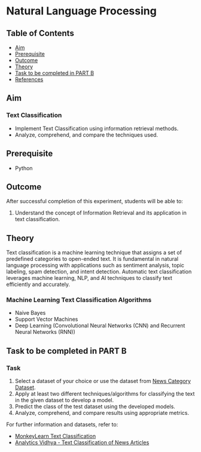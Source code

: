# Natural Language Processing

## Table of Contents
- [Aim](#aim)
- [Prerequisite](#prerequisite)
- [Outcome](#outcome)
- [Theory](#theory)
- [Task to be completed in PART B](#task-to-be-completed-in-part-b)
- [References](#references)

## Aim
### Text Classification
- Implement Text Classification using information retrieval methods.
- Analyze, comprehend, and compare the techniques used.

## Prerequisite
- Python

## Outcome
After successful completion of this experiment, students will be able to:
1. Understand the concept of Information Retrieval and its application in text classification.

## Theory
Text classification is a machine learning technique that assigns a set of predefined categories to open-ended text. It is fundamental in natural language processing with applications such as sentiment analysis, topic labeling, spam detection, and intent detection. Automatic text classification leverages machine learning, NLP, and AI techniques to classify text efficiently and accurately.

### Machine Learning Text Classification Algorithms
- Naive Bayes
- Support Vector Machines
- Deep Learning (Convolutional Neural Networks (CNN) and Recurrent Neural Networks (RNN))

## Task to be completed in PART B
### Task
1. Select a dataset of your choice or use the dataset from [News Category Dataset](https://www.kaggle.com/datasets/rmisra/news-category-dataset).
2. Apply at least two different techniques/algorithms for classifying the text in the given dataset to develop a model.
3. Predict the class of the test dataset using the developed models.
4. Analyze, comprehend, and compare results using appropriate metrics.

For further information and datasets, refer to:
- [MonkeyLearn Text Classification](https://monkeylearn.com/text-classification/)
- [Analytics Vidhya - Text Classification of News Articles](https://www.analyticsvidhya.com/blog/2021/12/text-classification-of-news-articles/)
